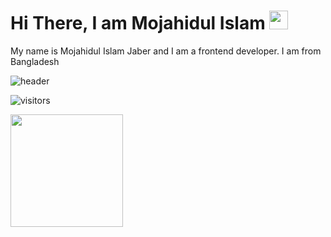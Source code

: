 # Hi There, I am Mojahidul Islam <img src="https://raw.githubusercontent.com/MartinHeinz/MartinHeinz/master/wave.gif" width="30px">

My name is Mojahidul Islam Jaber and I am a frontend developer. I am from Bangladesh

![header](https://capsule-render.vercel.app/api?type=egg&color=gradient&height=300&section=footer&text=Mojahidul%20Islam&fontSize=90)


![visitors](https://visitor-badge.glitch.me/badge?page_id=${Mojahid23}.${Mojahid213/Mojahid213})

<img height="180em" src="https://github-readme-stats.vercel.app/api?username=Mojahid213&show_icons=true&hide_border=true&&count_private=true&include_all_commits=true" />


<!--
**Mojahid213/Mojahid213** is a ✨ _special_ ✨ repository because its `README.md` (this file) appears on your GitHub profile.

Here are some ideas to get you started:

- 🔭 I’m currently working on ...
- 🌱 I’m currently learning ...
- 👯 I’m looking to collaborate on ...
- 🤔 I’m looking for help with ...
- 💬 Ask me about ...
- 📫 How to reach me: ...
- 😄 Pronouns: ...
- ⚡ Fun fact: ...
-->

